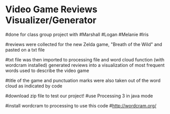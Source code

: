 # Video Game Reviews Visualizer/Generator

#done for class group project with 
#Marshall #Logan #Melanie #Iris

#reviews were collected for the new Zelda game, "Breath of the Wild" and pasted on a txt file

#txt file was then imported to processing file and word cloud function (with wordcram installed) generated reviews into a visualization of most frequent words used to describe the video game

#title of the game and punctuation marks were also taken out of the word cloud as indicated by code

#download zip file to test our project!
#use Processing 3 in java mode

#install wordcram to processing to use this code
#http://wordcram.org/

